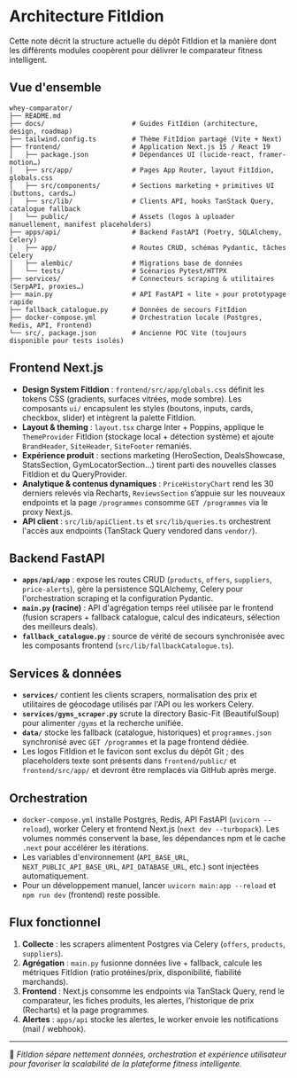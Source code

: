 # Architecture FitIdion

Cette note décrit la structure actuelle du dépôt FitIdion et la manière dont les différents modules
coopèrent pour délivrer le comparateur fitness intelligent.

## Vue d'ensemble

```
whey-comparator/
├── README.md
├── docs/                      # Guides FitIdion (architecture, design, roadmap)
├── tailwind.config.ts         # Thème FitIdion partagé (Vite + Next)
├── frontend/                  # Application Next.js 15 / React 19
│   ├── package.json           # Dépendances UI (lucide-react, framer-motion…)
│   ├── src/app/               # Pages App Router, layout FitIdion, globals.css
│   ├── src/components/        # Sections marketing + primitives UI (buttons, cards…)
│   ├── src/lib/               # Clients API, hooks TanStack Query, catalogue fallback
│   └── public/                # Assets (logos à uploader manuellement, manifest placeholders)
├── apps/api/                  # Backend FastAPI (Poetry, SQLAlchemy, Celery)
│   ├── app/                   # Routes CRUD, schémas Pydantic, tâches Celery
│   ├── alembic/               # Migrations base de données
│   └── tests/                 # Scénarios Pytest/HTTPX
├── services/                  # Connecteurs scraping & utilitaires (SerpAPI, proxies…)
├── main.py                    # API FastAPI « lite » pour prototypage rapide
├── fallback_catalogue.py      # Données de secours FitIdion
├── docker-compose.yml         # Orchestration locale (Postgres, Redis, API, Frontend)
└── src/, package.json         # Ancienne POC Vite (toujours disponible pour tests isolés)
```

## Frontend Next.js

- **Design System FitIdion** : `frontend/src/app/globals.css` définit les tokens CSS
  (gradients, surfaces vitrées, mode sombre). Les composants `ui/` encapsulent les
  styles (boutons, inputs, cards, checkbox, slider) et intègrent la palette FitIdion.
- **Layout & theming** : `layout.tsx` charge Inter + Poppins, applique le `ThemeProvider`
  FitIdion (stockage local + détection système) et ajoute `BrandHeader`, `SiteHeader`, `SiteFooter` remaniés.
- **Expérience produit** : sections marketing (HeroSection, DealsShowcase, StatsSection,
  GymLocatorSection…) tirent parti des nouvelles classes FitIdion et du QueryProvider.
- **Analytique & contenus dynamiques** : `PriceHistoryChart` rend les 30 derniers relevés via Recharts,
  `ReviewsSection` s’appuie sur les nouveaux endpoints et la page `/programmes` consomme `GET /programmes`
  via le proxy Next.js.
- **API client** : `src/lib/apiClient.ts` et `src/lib/queries.ts` orchestrent l'accès
  aux endpoints (TanStack Query vendored dans `vendor/`).

## Backend FastAPI

- **`apps/api/app`** : expose les routes CRUD (`products`, `offers`, `suppliers`, `price-alerts`),
  gère la persistence SQLAlchemy, Celery pour l'orchestration scraping et la configuration Pydantic.
- **`main.py` (racine)** : API d'agrégation temps réel utilisée par le frontend (fusion
  scrapers + fallback catalogue, calcul des indicateurs, sélection des meilleurs deals).
- **`fallback_catalogue.py`** : source de vérité de secours synchronisée avec les composants
  frontend (`src/lib/fallbackCatalogue.ts`).

## Services & données

- **`services/`** contient les clients scrapers, normalisation des prix et utilitaires
  de géocodage utilisés par l'API ou les workers Celery.
- **`services/gyms_scraper.py`** scrute la directory Basic-Fit (BeautifulSoup) pour alimenter `/gyms`
  et la recherche unifiée.
- **`data/`** stocke les fallback (catalogue, historiques) et `programmes.json` synchronisé avec
  `GET /programmes` et la page frontend dédiée.
- Les logos FitIdion et le favicon sont exclus du dépôt Git ; des placeholders texte sont
  présents dans `frontend/public/` et `frontend/src/app/` et devront être remplacés via GitHub
  après merge.

## Orchestration

- `docker-compose.yml` installe Postgres, Redis, API FastAPI (`uvicorn --reload`), worker Celery
  et frontend Next.js (`next dev --turbopack`). Les volumes nommés conservent la base, les
  dépendances npm et le cache `.next` pour accélérer les itérations.
- Les variables d'environnement (`API_BASE_URL`, `NEXT_PUBLIC_API_BASE_URL`, `API_DATABASE_URL`,
  etc.) sont injectées automatiquement.
- Pour un développement manuel, lancer `uvicorn main:app --reload` et `npm run dev` (frontend) reste
  possible.

## Flux fonctionnel

1. **Collecte** : les scrapers alimentent Postgres via Celery (`offers`, `products`, `suppliers`).
2. **Agrégation** : `main.py` fusionne données live + fallback, calcule les métriques FitIdion
   (ratio protéines/prix, disponibilité, fiabilité marchands).
3. **Frontend** : Next.js consomme les endpoints via TanStack Query, rend le comparateur,
   les fiches produits, les alertes, l’historique de prix (Recharts) et la page programmes.
4. **Alertes** : `apps/api` stocke les alertes, le worker envoie les notifications (mail / webhook).

---

🧠 *FitIdion sépare nettement données, orchestration et expérience utilisateur pour favoriser la
scalabilité de la plateforme fitness intelligente.*
